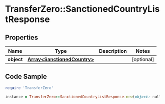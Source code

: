 # TransferZero::SanctionedCountryListResponse

## Properties

Name | Type | Description | Notes
------------ | ------------- | ------------- | -------------
**object** | [**Array&lt;SanctionedCountry&gt;**](SanctionedCountry.md) |  | [optional] 

## Code Sample

```ruby
require 'TransferZero'

instance = TransferZero::SanctionedCountryListResponse.new(object: null)
```


